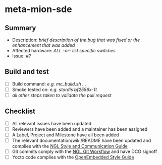 # meta-mion-sde

## Summary
- Description: _brief description of the bug that was fixed or the enhancement that was added_
- Affected hardware: _ALL -or- list specific switches_
- Issue: _#?_

## Build and test
- [ ] Build command: _e.g. mc_build.sh ..._
- [ ] Smoke tested on: _e.g. stordis bf2556x-1t_
- [ ] _all other steps taken to validate the pull request_

## Checklist
- [ ] All relevant issues have been updated
- [ ] Reviewers have been added and a maintainer has been assigned
- [ ] A Label, Project and Milestone have all been added
- [ ] The relevant documentation/wiki/README have been updated and complies with the [NGL Style and Communication Guide](https://github.com/NetworkGradeLinux/mion-docs/wiki/Style-and-Communication-Guide)
- [ ] Git commits comply with the [NGL Git Workflow](https://github.com/NetworkGradeLinux/mion-docs/wiki/Git-Workflow) and have DCO signoff
- [ ] Yocto code complies with the [OpenEmbedded Style Guide](https://www.openembedded.org/wiki/Styleguide)
